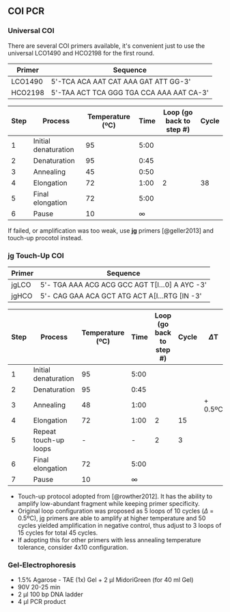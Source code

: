 ## COI PCR

### Universal COI

There are several COI primers available, it's convenient just to use the universal LCO1490 and HCO2198 for the first round.

| **Primer** | **Sequence**                             |
| ---------- | ---------------------------------------- |
| LCO1490    | 5'-TCA ACA AAT CAT AAA GAT ATT GG-3'     |
| HCO2198    | 5'-TAA ACT TCA GGG TGA CCA AAA AAT CA-3' |

| **Step** | **Process**          | **Temperature** (ºC) | **Time** | **Loop (go back to step #)** | **Cycle** |
| -------- | -------------------- | -------------------- | -------- | ---------------------------- | --------- |
| 1        | Initial denaturation | 95                   | 5:00     |                              |           |
| 2        | Denaturation         | 95                   | 0:45     |                              |           |
| 3        | Annealing            | 45                   | 0:50     |                              |           |
| 4        | Elongation           | 72                   | 1:00     | 2                            | 38        |
| 5        | Final elongation     | 72                   | 5:00     |                              |           |
| 6        | Pause                | 10                   | $\infty$ |                              |           |

If failed, or amplification was too weak, use **jg** primers [@geller2013] and touch-up procotol instead.

### jg Touch-Up COI

| **Primer** | **Sequence**                             |
| ---------- | ---------------------------------------- |
| jgLCO | 5'- TGA AAA ACG ACG GCC AGT T[I…0] A AYC -3' |
| jgHCO | 5'- CAG GAA ACA GCT ATG ACT A[I…RTG [IN -3'  |

| **Step** | **Process**           | **Temperature** (ºC) | **Time** | **Loop (go back to step #)** | **Cycle** | **$\Delta$T** |
| -------- | --------------------- | -------------------- | -------- | ---------------------------- | --------- | ------------- |
| 1        | Initial denaturation  | 95                   | 5:00     |                              |           |               |
| 2        | Denaturation          | 95                   | 0:45     |                              |           |               |
| 3        | Annealing             | 48                   | 1:00     |                              |           | \+ 0.5ºC      |
| 4        | Elongation            | 72                   | 1:00     | 2                            | 15        |               |
| 5        | Repeat touch-up loops | -                    | -        | 2                            | 3         |               |
| 6        | Final elongation      | 72                   | 5:00     |                              |           |               |
| 7        | Pause                 | 10                   | $\infty$ |                              |           |               |

- Touch-up protocol adopted from [@rowther2012]. It has the ability to amplify low-abundant fragment while keeping primer specificity.
- Original loop configuration was proposed as 5 loops of 10 cycles ($\Delta$ = 0.5ºC), jg primers are able to amplify at higher temperature and 50 cycles yielded amplification in negative control, thus adjust to 3 loops of 15 cycles for total 45 cycles.
- If adopting this for other primers with less annealing temperature tolerance, consider 4x10 configuration.

### Gel-Electrophoresis

- 1.5% Agarose - TAE (1x) Gel + 2 μl MidoriGreen (for 40 ml Gel)
- 90V 20-25 min
- 2 μl 100 bp DNA ladder
- 4 μl PCR product